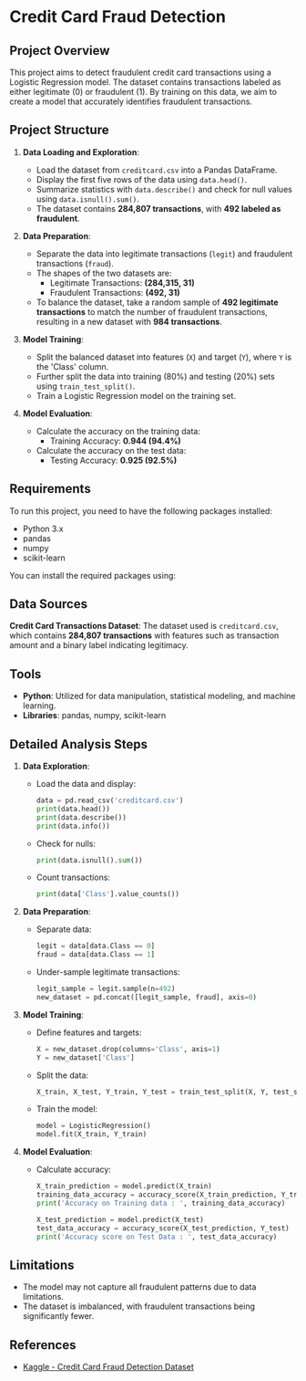 # Credit Card Fraud Detection

## Project Overview

This project aims to detect fraudulent credit card transactions using a Logistic Regression model. The dataset contains transactions labeled as either legitimate (0) or fraudulent (1). By training on this data, we aim to create a model that accurately identifies fraudulent transactions.

## Project Structure

1. **Data Loading and Exploration**:
   - Load the dataset from `creditcard.csv` into a Pandas DataFrame.
   - Display the first five rows of the data using `data.head()`.
   - Summarize statistics with `data.describe()` and check for null values using `data.isnull().sum()`.
   - The dataset contains **284,807 transactions**, with **492 labeled as fraudulent**.

2. **Data Preparation**:
   - Separate the data into legitimate transactions (`legit`) and fraudulent transactions (`fraud`).
   - The shapes of the two datasets are:
     - Legitimate Transactions: **(284,315, 31)**
     - Fraudulent Transactions: **(492, 31)**
   - To balance the dataset, take a random sample of **492 legitimate transactions** to match the number of fraudulent transactions, resulting in a new dataset with **984 transactions**.

3. **Model Training**:
   - Split the balanced dataset into features (`X`) and target (`Y`), where `Y` is the 'Class' column.
   - Further split the data into training (80%) and testing (20%) sets using `train_test_split()`.
   - Train a Logistic Regression model on the training set.

4. **Model Evaluation**:
   - Calculate the accuracy on the training data:
     - Training Accuracy: **0.944 (94.4%)**
   - Calculate the accuracy on the test data:
     - Testing Accuracy: **0.925 (92.5%)**

## Requirements

To run this project, you need to have the following packages installed:

- Python 3.x
- pandas
- numpy
- scikit-learn

You can install the required packages using:


## Data Sources

**Credit Card Transactions Dataset**: The dataset used is `creditcard.csv`, which contains **284,807 transactions** with features such as transaction amount and a binary label indicating legitimacy.

## Tools

- **Python**: Utilized for data manipulation, statistical modeling, and machine learning.
- **Libraries**: pandas, numpy, scikit-learn

## Detailed Analysis Steps

1. **Data Exploration**:
   - Load the data and display:
     ```python
     data = pd.read_csv('creditcard.csv')
     print(data.head())
     print(data.describe())
     print(data.info())
     ```
   - Check for nulls:
     ```python
     print(data.isnull().sum())
     ```
   - Count transactions:
     ```python
     print(data['Class'].value_counts())
     ```

2. **Data Preparation**:
   - Separate data:
     ```python
     legit = data[data.Class == 0]
     fraud = data[data.Class == 1]
     ```
   - Under-sample legitimate transactions:
     ```python
     legit_sample = legit.sample(n=492)
     new_dataset = pd.concat([legit_sample, fraud], axis=0)
     ```

3. **Model Training**:
   - Define features and targets:
     ```python
     X = new_dataset.drop(columns='Class', axis=1)
     Y = new_dataset['Class']
     ```
   - Split the data:
     ```python
     X_train, X_test, Y_train, Y_test = train_test_split(X, Y, test_size=0.2, stratify=Y, random_state=2)
     ```
   - Train the model:
     ```python
     model = LogisticRegression()
     model.fit(X_train, Y_train)
     ```

4. **Model Evaluation**:
   - Calculate accuracy:
     ```python
     X_train_prediction = model.predict(X_train)
     training_data_accuracy = accuracy_score(X_train_prediction, Y_train)
     print('Accuracy on Training data : ', training_data_accuracy)

     X_test_prediction = model.predict(X_test)
     test_data_accuracy = accuracy_score(X_test_prediction, Y_test)
     print('Accuracy score on Test Data : ', test_data_accuracy)
     ```

## Limitations
- The model may not capture all fraudulent patterns due to data limitations.
- The dataset is imbalanced, with fraudulent transactions being significantly fewer.

## References
- [Kaggle - Credit Card Fraud Detection Dataset](https://www.kaggle.com/dalpozz/creditcard-fraud)


